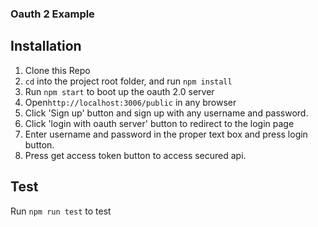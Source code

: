 ### Oauth 2 Example

## Installation

1. Clone this Repo
2. `cd` into the project root folder, and run `npm install`
3. Run `npm start` to boot up the oauth 2.0 server
4. Open`http://localhost:3006/public` in any browser
5. Click 'Sign up' button and sign up with any username and password.
6. Click 'login with oauth server' button to redirect to the login page
7. Enter username and password in the proper text box and press login button.
8. Press get access token button to access secured api.

## Test

Run `npm run test` to test

